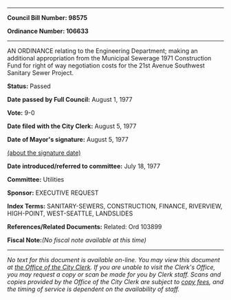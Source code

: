 

********

**Council Bill Number: 98575**
   
**Ordinance Number: 106633**
********

 AN ORDINANCE relating to the Engineering Department; making an additional appropriation from the Municipal Sewerage 1971 Construction Fund for right of way negotiation costs for the 21st Avenue Southwest Sanitary Sewer Project.

**Status:** Passed
   
**Date passed by Full Council:** August 1, 1977
   
**Vote:** 9-0
   
**Date filed with the City Clerk:** August 5, 1977
   
**Date of Mayor's signature:** August 5, 1977
   
[(about the signature date)](/~public/approvaldate.htm)
   
   
   
**Date introduced/referred to committee:** July 18, 1977
   
**Committee:** Utilities
   
**Sponsor:** EXECUTIVE REQUEST
   
   
**Index Terms:** SANITARY-SEWERS, CONSTRUCTION, FINANCE, RIVERVIEW, HIGH-POINT, WEST-SEATTLE, LANDSLIDES

**References/Related Documents:** Related: Ord 103899

**Fiscal Note:**_(No fiscal note available at this time)_
********

_No text for this document is available on-line. You may view this document at [the Office of the City Clerk](http://www.seattle.gov/leg/clerk/contactUs.htm). If you are unable to visit the Clerk's Office, you may request a copy or scan be made for you by Clerk staff. Scans and copies provided by the Office of the City Clerk are subject to [copy fees](http://clerk.seattle.gov/~public/clerkfees.htm), and the timing of service is dependent on the availability of staff._

